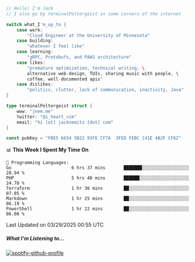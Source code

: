 ```go
// Hello! I'm Jack
// I also go by terminalPoltergeist in some corners of the internet

switch what_I'm_up_to {
    case work:
        "Cloud Engineer at the University of Minnesota"
    case building:
        "whatever I feel like"
    case learning:
        "gRPC, Protobufs, and PAAS architecture"
    case likes:
        "premature optimization, technical writing, \
        alternative web-design, TUIs, sharing music with people, \
        coffee, well-documented apis"
    case dislikes:
        "politics, clutter, lack of communication, inactivity, Java"
}

type terminalPoltergeist struct {
    www: "jnem.me"
    twitter: "@i_heart_vim"
    email: "hi [at] jacknemitz [dot] com"
}

const pubKey = "FBE5 6654 5B22 93FE CF7A  3FED FEBC 141E 4B2F CF62"
```

<!--START_SECTION:waka-->
📊 **This Week I Spent My Time On** 

```text
💬 Programming Languages: 
Go                       6 hrs 37 mins       ███████░░░░░░░░░░░░░░░░░░   28.94 % 
PHP                      5 hrs 40 mins       ██████░░░░░░░░░░░░░░░░░░░   24.78 % 
Terraform                1 hr 36 mins        ██░░░░░░░░░░░░░░░░░░░░░░░   07.05 % 
Markdown                 1 hr 25 mins        ██░░░░░░░░░░░░░░░░░░░░░░░   06.19 % 
PowerShell               1 hr 22 mins        ██░░░░░░░░░░░░░░░░░░░░░░░   06.00 % 
```


 Last Updated on 03/29/2025 00:55 UTC
<!--END_SECTION:waka-->

##### What I'm Listening to...

[![spotify-github-profile](https://jnem.me/listening-item?maxAge=2592000)](https://jnem.me/listening)
